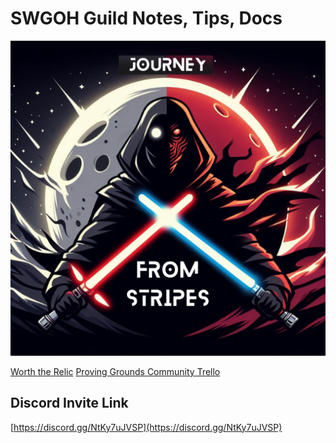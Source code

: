 # SWGOH Guild Notes, Tips, Docs
![Journeys Welcome](Journey_from_stripes2.png?raw=true "Logo")

[Worth the Relic](worth-the-relic.md)
[Proving Grounds Community Trello](https://trello.com/b/KbmP61P0/swgoh-proving-grounds)


## Discord Invite Link
[https://discord.gg/NtKy7uJVSP](https://discord.gg/NtKy7uJVSP)


